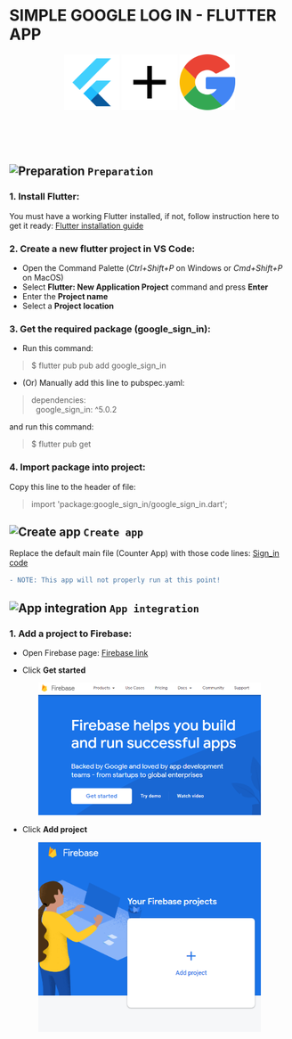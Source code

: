 # SIMPLE GOOGLE LOG IN - FLUTTER APP
<p float="left" align="center">
<img src="./asset/flutter.png" width="100" alt="Flutter icon" title="Flutter">
<img src="./asset/add.png" width="100" alt="Flutter icon" title=" and ">
<img src="./asset/gg.png" width="100" alt="Flutter icon" title=" Google ">
 </p>
 <br><br><br>

## ![Preparation](https://via.placeholder.com/15/00ff005/000000?text=+) `Preparation`
### 1. Install Flutter:
You must have a working Flutter installed, if not, follow instruction here to get it ready: [Flutter installation guide](https://flutter.dev/docs/get-started/install)

### 2. Create a new flutter project in **VS Code**:
* Open the Command Palette (*Ctrl+Shift+P* on Windows or *Cmd+Shift+P* on MacOS)
* Select **Flutter: New Application Project** command and press **Enter**
* Enter the **Project name**
* Select a **Project location**

### 3. Get the required package (**google_sign_in**):
* Run this command:
> $ flutter pub pub add google_sign_in

* (Or) Manually add this line to pubspec.yaml:
> dependencies:<br>
> &nbsp;&nbsp;google_sign_in: ^5.0.2

and run this command:

> $ flutter pub get

### 4. Import package into project:
Copy this line to the header of file:

> import 'package:google_sign_in/google_sign_in.dart';


## ![Create app](https://via.placeholder.com/15/00ff005/000000?text=+) `Create app`
Replace the default main file (Counter App) with those code lines: [Sign_in code](https://pub.dev/packages/google_sign_in/example) 
```diff
- NOTE: This app will not properly run at this point!
```


## ![App integration](https://via.placeholder.com/15/00ff005/000000?text=+) `App integration`
### 1. Add a project to Firebase:

* Open Firebase page: [Firebase link](https://firebase.google.com/?platform=android)

* Click **Get started**
<p align="center"><img src="./asset/started.PNG" width="400" alt="Get started" title=""></p>

* Click **Add project**
<p align="center"><img src="./asset/addproject.PNG" width="400" alt="Add project" title=""></p>
